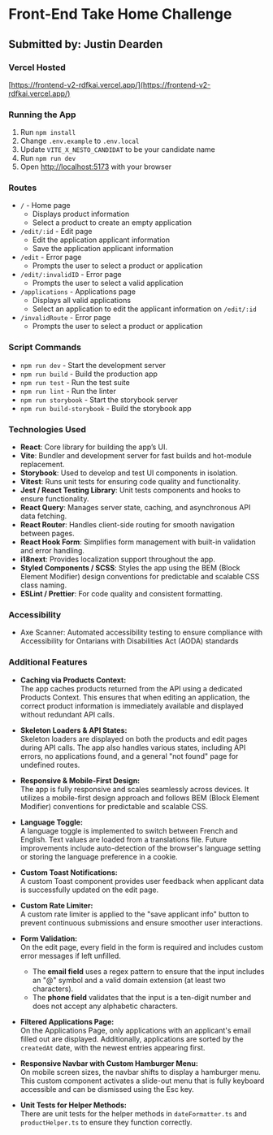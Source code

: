 # Front-End Take Home Challenge

## Submitted by: Justin Dearden

### Vercel Hosted

[https://frontend-v2-rdfkai.vercel.app/](https://frontend-v2-rdfkai.vercel.app/)

### Running the App

1. Run `npm install`
2. Change `.env.example` to `.env.local`
3. Update `VITE_X_NESTO_CANDIDAT` to be your candidate name
4. Run `npm run dev`
5. Open [http://localhost:5173](http://localhost:5173) with your browser

### Routes

- `/` - Home page
  - Displays product information
  - Select a product to create an empty application
- `/edit/:id` - Edit page
  - Edit the application applicant information
  - Save the application applicant information
- `/edit` - Error page
  - Prompts the user to select a product or application
- `/edit/:invalidID` - Error page
  - Prompts the user to select a valid application
- `/applications` - Applications page
  - Displays all valid applications
  - Select an application to edit the applicant information on `/edit/:id`
- `/invalidRoute` - Error page
  - Prompts the user to select a product or application

### Script Commands

- `npm run dev` - Start the development server
- `npm run build` - Build the production app
- `npm run test` - Run the test suite
- `npm run lint` - Run the linter
- `npm run storybook` - Start the storybook server
- `npm run build-storybook` - Build the storybook app

### Technologies Used

- **React**: Core library for building the app’s UI.
- **Vite**: Bundler and development server for fast builds and hot-module replacement.
- **Storybook**: Used to develop and test UI components in isolation.
- **Vitest**: Runs unit tests for ensuring code quality and functionality.
- **Jest / React Testing Library**: Unit tests components and hooks to ensure functionality.
- **React Query**: Manages server state, caching, and asynchronous API data fetching.
- **React Router**: Handles client-side routing for smooth navigation between pages.
- **React Hook Form**: Simplifies form management with built-in validation and error handling.
- **i18next**: Provides localization support throughout the app.
- **Styled Components / SCSS**: Styles the app using the BEM (Block Element Modifier) design conventions for predictable and scalable CSS class naming.
- **ESLint / Prettier**: For code quality and consistent formatting.

### Accessibility

- Axe Scanner: Automated accessibility testing to ensure compliance with Accessibility for Ontarians with Disabilities Act (AODA) standards

### Additional Features

- **Caching via Products Context:**  
  The app caches products returned from the API using a dedicated Products Context. This ensures that when editing an application, the correct product information is immediately available and displayed without redundant API calls.

- **Skeleton Loaders & API States:**  
  Skeleton loaders are displayed on both the products and edit pages during API calls. The app also handles various states, including API errors, no applications found, and a general "not found" page for undefined routes.

- **Responsive & Mobile-First Design:**  
  The app is fully responsive and scales seamlessly across devices. It utilizes a mobile-first design approach and follows BEM (Block Element Modifier) conventions for predictable and scalable CSS.

- **Language Toggle:**  
  A language toggle is implemented to switch between French and English. Text values are loaded from a translations file. Future improvements include auto-detection of the browser's language setting or storing the language preference in a cookie.

- **Custom Toast Notifications:**  
  A custom Toast component provides user feedback when applicant data is successfully updated on the edit page.

- **Custom Rate Limiter:**  
  A custom rate limiter is applied to the "save applicant info" button to prevent continuous submissions and ensure smoother user interactions.

- **Form Validation:**  
  On the edit page, every field in the form is required and includes custom error messages if left unfilled.

  - The **email field** uses a regex pattern to ensure that the input includes an "@" symbol and a valid domain extension (at least two characters).
  - The **phone field** validates that the input is a ten-digit number and does not accept any alphabetic characters.

- **Filtered Applications Page:**  
  On the Applications Page, only applications with an applicant's email filled out are displayed. Additionally, applications are sorted by the `createdAt` date, with the newest entries appearing first.

- **Responsive Navbar with Custom Hamburger Menu:**  
  On mobile screen sizes, the navbar shifts to display a hamburger menu. This custom component activates a slide-out menu that is fully keyboard accessible and can be dismissed using the Esc key.

- **Unit Tests for Helper Methods:**  
  There are unit tests for the helper methods in `dateFormatter.ts` and `productHelper.ts` to ensure they function correctly.
